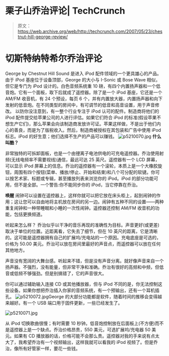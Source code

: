 # 栗子山乔治评论| TechCrunch

> 原文：<https://web.archive.org/web/http://techcrunch.com/2007/05/23/chestnut-hill-george-review/>

# 切斯特纳特希尔乔治评论

George by Chestnut Hill Sound 是进入 iPod 配件领域的一个更具雄心的产品。由于 iPod 基座位于设备顶部，George 的大小与 I-Sonic 或 Bose Wave 相似，但它是专门为 iPod 设计的。白色音频系统重 10 磅，有四个内置扬声器和一个低音炮。它有一个面板，取下后就成了遥控器。除了是一个 iPod 基座，它还是一个 AM/FM 收音机，有 24 个预设，每页 6 个，并有内置放大器，内置扬声器和向下发射的低音炮。在不同类型的房间中，有可调节的低音和高音设置，用于声音修改。
 以防你没注意到，有一整个行业专注于 iPod 认可的配件。制造商将他们的 iPod 配件提交给苹果公司的人进行评估。如果它们符合 iPod 的标准(假设苹果不想生产它们)，那么苹果会向该制造商发放许可证。苹果这样做，不是出于他们内心的善良，而是为了版税收入。然后，制造商被授权在其包装和广告中使用 iPod 标志。iPod 的好生意；他们选择不生产的产品可以赚钱。
![p5210070.jpg](img/bca6747a90f1386bf8e631c0693daee6.png)
**什么叫酷？**

非常独特的可拆卸面板，也是一个由锂离子电池供电的可充电遥控器。乔治使用射频(无线电频率不需要视线)通信，最远可达 25 英尺。遥控器有一个 LCD 屏幕，可以显示 iPod 屏幕上的信息。乔治的遥控器有一个滚轮，本质上是一个大橡胶旋钮，周围有四个按钮(菜单、播放/停止、开始和结束)和八个可分配的软键。你可以按艺术家、标题或专辑，甚至播放列表来浏览你的 iPod。iPod 的部分功能可用，但不是全部。一个警告:你不能同步你的 iPod，当它停靠在乔治。

**唤醒**
闹钟可以设置在遥控器上，这样你就可以把它放在床头柜上，起到闹钟的作用；这让您可以自由地将主机放在房间的另一边。闹钟有五种不同的设置——两种重复闹钟和一种带睡眠和小睡的一次性闹钟。遥控器还控制 AM/FM 收音机的功能，包括更换频道。

听起来怎么样？
乔治似乎以干净的音乐再现的准确性为目标。声音更好(或更差)取决于单位的位置。近距离看，它失去了细节，但在 10 英尺的距离，它是清晰的。这可能是遥控器拥有自己的扩展坞/充电站的一个原因。充电底座是可选的，价格为 50.00 美元。乔治可以放在房间里最好的声音点，而遥控器可以放在任何其他地方。

声音没有宽阔的大舞台感。听起来不错，但是没有声音分离。就好像声音来自一个扬声器。不强烈，没有能量，但非常干净和准确。乔治有很好的高频和中频，但低音或低频不够强劲。但是别搞错了，它的声音很大。

你可以通过辅助输入连接 CD 或其他播放器，但与 iPod 不同的是，你无法控制这些设备。如果你想把乔治插入你家的音频系统，有一个预输出，还有一个耳机插孔。
![p5210072.jpg](img/0678e6181d71c47c119be4fe42e80d5e.png)George 的大部分功能都是软件，随着时间的推移会变得越来越好。有一个 USB 端口用于固件更新，一些已经发生了。

![p5210071.jpg](img/4e841bb49fad20d0d2a9ce0b56b3af98.png)

从 iPod 切换歌曲很慢；有时需要 10 秒钟。低音炮控制放在后面板上(不方便)而不是遥控器上是一个缺点。乔治价格昂贵，550 美元，可选扩展坞/充电器 50 美元。如果有 CD 播放器的话，价格可能不会那么贵。遥控器对我的手来说有点太大了，我希望乔治有一个视频输出，这样我就可以看我的 iPod 视频了。但是乔治，像所有好管家一样，要花一些钱。